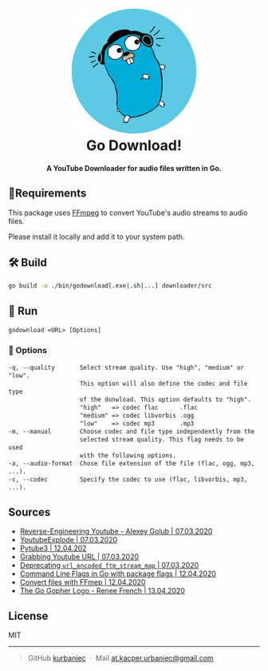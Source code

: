 <h1 align="center">
  <br>
  <img src="images/Logo/Logo.png" alt="go download" width="250"></a>
  <br>
  Go Download!
  <br>
</h1>


<h4 align="center">A YouTube Downloader for audio files written in Go.</h4>

## 📝Requirements

This package uses [FFmpeg](https://www.ffmpeg.org/)  to convert YouTube's audio streams to audio files.

Please install it locally and add it to your system path.

## 🛠️ Build

```bash
go build -o ./bin/godownload[.exe|.sh|...] downloader/src
```

## 🚴 Run

```
godownload <URL> [Options]
```

### 📎 Options

```
-q, --quality       Select stream quality. Use "high", "medium" or "low".
                    This option will also define the codec and file type 
                    of the donwload. This option defaults to "high".
                    "high"   => codec flac      .flac
                    "medium" => codec libvorbis .ogg
                    "low"    => codec mp3       .mp3
-m, --manual        Choose codec and file type independently from the 
                    selected stream quality. This flag needs to be used
                    with the following options.
-a, --audio-format  Chose file extension of the file (flac, ogg, mp3, ...).
-c, --codec         Specify the codec to use (flac, libvorbis, mp3, ...).
```



## Sources

* [Reverse-Engineering Youtube - Alexey Golub | 07.03.2020](https://tyrrrz.me/blog/reverse-engineering-youtube)
* [YoutubeExplode | 07.03.2020](https://github.com/Tyrrrz/YoutubeExplode)
* [Pytube3 | 12.04.202](https://github.com/nficano/pytube)
* [Grabbing Youtube URL | 07.03.2020](https://stackoverflow.com/questions/8317199/grabbing-youtube-video-url-from-curl-or-get-video-info)
* [Deprecating `url_encoded_ftm_stream_map` | 07.03.2020](https://github.com/nficano/pytube/issues/467)
* [Command Line Flags in Go  with package flags | 12.04.2020](https://godoc.org/github.com/jessevdk/go-flags)
* [Convert files with FFmep | 12.04.2020](https://superuser.com/questions/339023/convert-audio-file-to-flac-with-ffmpeg)
* [The Go Gopher Logo - Renee French | 13.04.2020](https://commons.wikimedia.org/wiki/File:Gogophercolor.png)

## License

MIT

---

> GitHub [kurbaniec](https://github.com/kurbaniec-tgm) &nbsp;&middot;&nbsp;
> Mail [at.kacper.urbaniec@gmail.com](mailto:at.kacper.urbaniec@gmail.com)